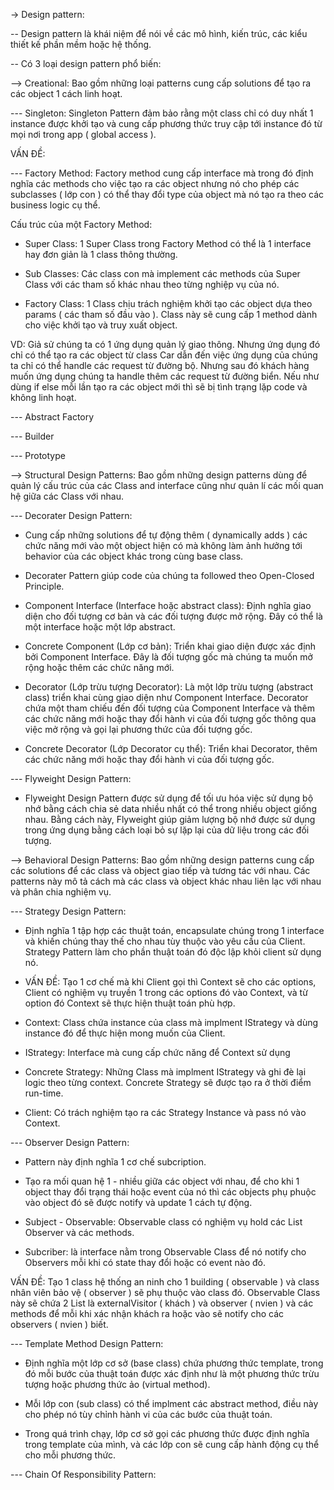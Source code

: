 -> Design pattern:

-- Design pattern là khái niệm để nói về các mô hình, kiến trúc, các kiểu thiết kế phần mềm hoặc hệ thống.

-- Có 3 loại design pattern phổ biến:

--> Creational: Bao gồm những loại patterns cung cấp solutions để tạo ra các object 1 cách linh hoạt.

--- Singleton: Singleton Pattern đảm bảo rằng một class chỉ có duy nhất 1 instance được khởi tạo và cung cấp phương thức truy cập tới instance đó từ mọi nơi trong app ( global access ).

VẤN ĐỀ:

--- Factory Method: Factory method cung cấp interface mà trong đó định nghĩa các methods cho việc tạo ra các object nhưng nó cho phép các subclasses ( lớp con ) có thể thay đổi type của object mà nó tạo ra theo các business logic cụ thể.

Cấu trúc của một Factory Method:

- Super Class: 1 Super Class trong Factory Method có thể là 1 interface hay đơn giản là 1 class thông thường.

- Sub Classes: Các class con mà implement các methods của Super Class với các tham số khác nhau theo từng nghiệp vụ của nó.

- Factory Class: 1 Class chịu trách nghiệm khởi tạo các object dựa theo params ( các tham số đầu vào ). Class này sẽ cung cấp 1 method dành cho việc khởi tạo và truy xuất object.

VD: Giả sử chúng ta có 1 ứng dụng quản lý giao thông. Nhưng ứng dụng đó chỉ có thể tạo ra các object từ class Car dẫn đến việc ứng dụng của chúng ta chỉ có thể handle các request từ đường bộ. Nhưng sau đó khách hàng muốn ứng dụng chúng ta handle thêm các request từ đường biển. Nếu như dùng if else mỗi lần tạo ra các object mới thì sẽ bị tình trạng lặp code và không linh hoạt.

--- Abstract Factory

--- Builder

--- Prototype

--> Structural Design Patterns: Bao gồm những design patterns dùng để quản lý cấu trúc của các Class and interface cũng như quản lí các mối quan hệ giữa các Class với nhau.

--- Decorater Design Pattern:

- Cung cấp những solutions để tự động thêm ( dynamically adds ) các chức năng mới vào một object hiện có mà không làm ảnh hưởng tới behavior của các object khác trong cùng base class.

- Decorater Pattern giúp code của chúng ta followed theo Open-Closed Principle.

- Component Interface (Interface hoặc abstract class): Định nghĩa giao diện cho đối tượng cơ bản và các đối tượng được mở rộng. Đây có thể là một interface hoặc một lớp abstract.

- Concrete Component (Lớp cơ bản): Triển khai giao diện được xác định bởi Component Interface. Đây là đối tượng gốc mà chúng ta muốn mở rộng hoặc thêm các chức năng mới.

- Decorator (Lớp trừu tượng Decorator): Là một lớp trừu tượng (abstract class) triển khai cùng giao diện như Component Interface. Decorator chứa một tham chiếu đến đối tượng của Component Interface và thêm các chức năng mới hoặc thay đổi hành vi của đối tượng gốc thông qua việc mở rộng và gọi lại phương thức của đối tượng gốc.

- Concrete Decorator (Lớp Decorator cụ thể): Triển khai Decorator, thêm các chức năng mới hoặc thay đổi hành vi của đối tượng gốc.

--- Flyweight Design Pattern:

- Flyweight Design Pattern được sử dụng để tối ưu hóa việc sử dụng bộ nhớ bằng cách chia sẻ data nhiều nhất có thể trong nhiều object giống nhau. Bằng cách này, Flyweight giúp giảm lượng bộ nhớ được sử dụng trong ứng dụng bằng cách loại bỏ sự lặp lại của dữ liệu trong các đối tượng.

--> Behavioral Design Patterns: Bao gồm những design patterns cung cấp các solutions để các class và object giao tiếp và tương tác với nhau. Các patterns này mô tả cách mà các class và object khác nhau liên lạc với nhau và phân chia nghiệm vụ.

--- Strategy Design Pattern:

- Định nghĩa 1 tập hợp các thuật toán, encapsulate chúng trong 1 interface và khiến chúng thay thế cho nhau tùy thuộc vào yêu cầu của Client. Strategy Pattern làm cho phần thuật toán đó độc lập khỏi client sử dụng nó.

- VẤN ĐỀ: Tạo 1 cơ chế mà khi Client gọi thì Context sẽ cho các options, Client có nghiệm vụ truyền 1 trong các options đó vào Context, và từ option đó Context sẽ thực hiện thuật toán phù hợp.

- Context: Class chứa instance của class mà implment IStrategy và dùng instance đó để thực hiện mong muốn của Client.

- IStrategy: Interface mà cung cấp chức năng để Context sử dụng

- Concrete Strategy: Những Class mà implment IStrategy và ghi đè lại logic theo từng context. Concrete Strategy sẽ được tạo ra ở thời điểm run-time.

- Client: Có trách nghiệm tạo ra các Strategy Instance và pass nó vào Context.

--- Observer Design Pattern:

- Pattern này định nghĩa 1 cơ chế subcription.

- Tạo ra mối quan hệ 1 - nhiều giữa các object với nhau, để cho khi 1 object thay đổi trạng thái hoặc event của nó thì các objects phụ phuộc vào object đó sẽ được notify và update 1 cách tự động.

- Subject - Observable: Observable class có nghiệm vụ hold các List Observer và các methods.

- Subcriber: là interface nằm trong Observable Class để nó notify cho Observers mỗi khi có state thay đổi hoặc có event nào đó.

VẤN ĐỀ: Tạo 1 class hệ thống an ninh cho 1 building ( observable ) và class nhân viên bảo vệ ( observer ) sẽ phụ thuộc vào class đó. Observable Class này sẽ chứa 2 List là externalVisitor ( khách ) và observer ( nvien ) và các methods để mỗi khi xác nhận khách ra hoặc vào sẽ notify cho các observers ( nvien ) biết.

--- Template Method Design Pattern:

- Định nghĩa một lớp cơ sở (base class) chứa phương thức template, trong đó mỗi bước của thuật toán được xác định như là một phương thức trừu tượng hoặc phương thức ảo (virtual method).

- Mỗi lớp con (sub class) có thể implment các abstract method, điều này cho phép nó tùy chỉnh hành vi của các bước của thuật toán.

- Trong quá trình chạy, lớp cơ sở gọi các phương thức được định nghĩa trong template của mình, và các lớp con sẽ cung cấp hành động cụ thể cho mỗi phương thức.

--- Chain Of Responsibility Pattern:
